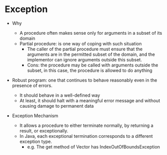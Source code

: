 Exception
=========


- Why
	- A procedure often makes sense only for arguments in a subset of its domain
	- Partial procedure: is one way of coping with such situation
		- The caller of the partial procedure must ensure that the arguments are in the permitted subset of the domain, and the implementor can ignore arguments outside this subset.
		- Cons: the procedure may be called with arguments outside the subset, in this case, the procedure is allowed to do anything
		
- Robust program: one that continues to behave reasonably even in the presence of errors. 
	- It should behave in a well-defined way 
	- At least, it should halt with a meaningful error message and without causing damage to permanent data
	
- Exception Mechanism
	- It allows a procedure to either terminate normally, by returning a result, or exceptionally.
	- In Java, each exceptional termination corresponds to a different exception type. 
		- e.g. The get method of Vector has IndexOutOfBoundsException
		

		